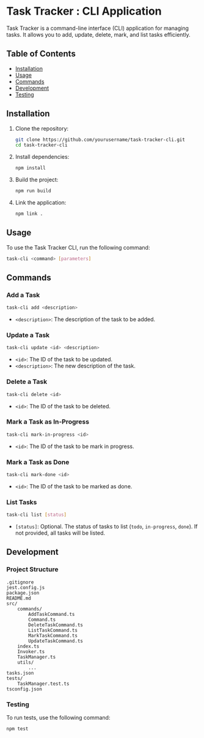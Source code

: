 # Task Tracker : CLI Application

Task Tracker is a command-line interface (CLI) application for managing tasks. It allows you to add, update, delete, mark, and list tasks efficiently.

## Table of Contents

- [Installation](#installation)
- [Usage](#usage)
- [Commands](#commands)
- [Development](#development)
- [Testing](#testing)

## Installation

1. Clone the repository:

   ```sh
   git clone https://github.com/yourusername/task-tracker-cli.git
   cd task-tracker-cli
   ```

2. Install dependencies:

   ```sh
   npm install
   ```

3. Build the project:

   ```sh
   npm run build
   ```

4. Link the application:
   ```sh
   npm link .
   ```

## Usage

To use the Task Tracker CLI, run the following command:

```sh
task-cli <command> [parameters]
```

## Commands

### Add a Task

```sh
task-cli add <description>
```

- `<description>`: The description of the task to be added.

### Update a Task

```sh
task-cli update <id> <description>
```

- `<id>`: The ID of the task to be updated.
- `<description>`: The new description of the task.

### Delete a Task

```sh
task-cli delete <id>
```

- `<id>`: The ID of the task to be deleted.

### Mark a Task as In-Progress

```sh
task-cli mark-in-progress <id>
```

- `<id>`: The ID of the task to be mark in progress.

### Mark a Task as Done

```sh
task-cli mark-done <id>
```

- `<id>`: The ID of the task to be marked as done.

### List Tasks

```sh
task-cli list [status]
```

- `[status]`: Optional. The status of tasks to list (`todo`, `in-progress`, `done`). If not provided, all tasks will be listed.

## Development

### Project Structure

```
.gitignore
jest.config.js
package.json
README.md
src/
    commands/
        AddTaskCommand.ts
        Command.ts
        DeleteTaskCommand.ts
        ListTaskCommand.ts
        MarkTaskCommand.ts
        UpdateTaskCommand.ts
    index.ts
    Invoker.ts
    TaskManager.ts
    utils/
        ...
tasks.json
tests/
    TaskManager.test.ts
tsconfig.json
```

### Testing

To run tests, use the following command:

```sh
npm test
```
